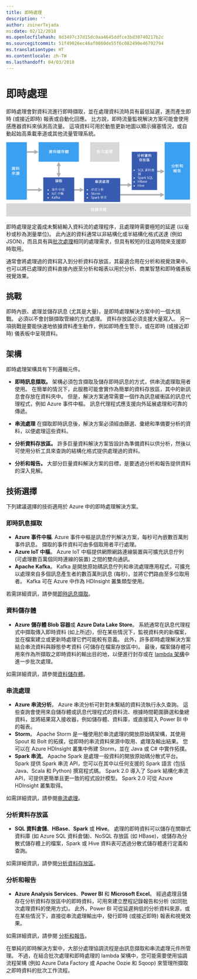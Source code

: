 ```yaml
---
title: 即時處理
description: ''
author: zoinerTejada
ms:date: 02/12/2018
ms.openlocfilehash: 8d3497c37d15dc0aa4645ddfce3bd30740217b2c
ms.sourcegitcommit: 51f49026ec46af0860de55f6c082490e46792794
ms.translationtype: HT
ms.contentlocale: zh-TW
ms.lasthandoff: 04/03/2018
---
```

# <a name="real-time-processing"></a>即時處理

即時處理會對資料流進行即時擷取，並在處理資料流時具有最低延遲，進而產生即時 (或接近即時) 報表或自動化回應。 比方說，即時流量監視解決方案可能會使用感應器資料來偵測高流量。 這項資料可用於動態更新地圖以顯示擁塞情況，或自動起始高乘載車道或其他流量管理系統。

![](./images/real-time-pipeline.png)

即時處理是定義成未繫結輸入資料流的處理程序，且處理時需要極短的延遲 (以毫秒或秒為測量單位)。 此內送的資料通常以非結構化或半結構化格式送達 (例如 JSON)，而且具有與[批次處理](./batch-processing.md)相同的處理需求，但具有較短的往返時間來支援即時取用。

通常會將處理過的資料寫入到分析資料存放區，其最適合用在分析和視覺效果中。 也可以將已處理的資料直接內嵌至分析和報表以用於分析、商業智慧和即時儀表板視覺效果。

## <a name="challenges"></a>挑戰

即時內嵌、處理並儲存訊息 (尤其是大量)，是即時處理解決方案中的一個大挑戰。 必須以不會封鎖擷取管線的方式處理。 資料存放區必須支援大量寫入。 另一項挑戰是要能快速地依據資料產生動作，例如即時產生警示，或在即時 (或接近即時) 儀表板中呈現資料。

## <a name="architecture"></a>架構

即時處理架構具有下列邏輯元件。

- **即時訊息擷取。** 架構必須包含擷取及儲存即時訊息的方式，供串流處理取用者使用。 在簡單的情況下，此服務可能會實作為簡單的資料存放區，其中的新訊息會存放在資料夾中。 但是，解決方案通常需要一個作為訊息緩衝區的訊息代理程式，例如 Azure 事件中樞。 訊息代理程式應支援向外延展處理和可靠的傳遞。

- **串流處理** 在擷取即時訊息後，解決方案必須經由篩選、彙總和準備要分析的資料，以便處理這些資料。

- **分析資料存放區。** 許多巨量資料解決方案皆設計為準備資料以供分析，然後以可使用分析工具來查詢的結構化格式提供處理過的資料。 

- **分析和報告。** 大部分巨量資料解決方案的目標，是要透過分析和報告提供資料的深入見解。 

## <a name="technology-choices"></a>技術選擇

下列建議選擇的技術適用於 Azure 中的即時處理解決方案。

### <a name="real-time-message-ingestion"></a>即時訊息擷取

- **Azure 事件中樞**. Azure 事件中樞是訊息佇列解決方案，每秒可內嵌數百萬則事件訊息。 擷取的事件資料可由多個取用者平行處理。
- **Azure IoT 中樞**。 Azure IoT 中樞提供網際網路連線裝置與可擴充訊息佇列 (可處理數百萬個同時連線的裝置) 之間的雙向通訊。
- **Apache Kafka**。 Kafka 是開放原始碼訊息佇列和串流處理應用程式，可擴充以處理來自多個訊息產生者的數百萬則訊息 (每秒)，並將它們路由至多位取用者。 Kafka 可在 Azure 中作為 HDInsight 叢集類型使用。

若需詳細資訊，請參閱[即時訊息擷取](../technology-choices/real-time-ingestion.md)。

### <a name="data-storage"></a>資料儲存體

- **Azure 儲存體 Blob 容器**或 **Azure Data Lake Store**。 系統通常在訊息代理程式中擷取傳入即時資料 (如上所述)，但在某些情況下，監視資料夾的新檔案，並在檔案建立或更新時處理它們可能較有意義。 此外，許多即時處理解決方案結合串流資料與靜態參考資料 (可儲存在檔案存放區中)。 最後，檔案儲存體可用來作為所擷取之即時資料的輸出目的地，以便進行封存或在 [lambda 架構](../big-data/index.md#lambda-architecture)中進一步批次處理。

如需詳細資訊，請參閱[資料儲存體](../technology-choices/data-storage.md)。

### <a name="stream-processing"></a>串流處理

- **Azure 串流分析**。 Azure 串流分析可針對未繫結的資料流執行永久查詢。 這些查詢會使用來自儲存體或訊息代理程式的資料流、根據時間範圍篩選和彙總資料，並將結果寫入接收器，例如儲存體、資料庫，或直接寫入 Power BI 中的報表。
- **Storm**。 Apache Storm 是一種使用於串流處理的開放原始碼架構，其使用 Spout 和 Bolt 的拓撲，從即時的串流資料來源中取用、處理及輸出結果。 您可以在 Azure HDInsight 叢集中佈建 Storm，並在 Java 或 C# 中實作拓撲。
- **Spark 串流**。 Apache Spark 是處理一般資料的開放原始碼分散式平台。 Spark 提供 Spark 串流 API，您可以在其中以任何支援的 Spark 語言 (包括 Java、Scala 和 Python) 撰寫程式碼。 Spark 2.0 導入了 Spark 結構化串流 API，可提供更簡單且更一致的程式設計模型。 Spark 2.0 可從 Azure HDInsight 叢集取得。

如需詳細資訊，請參閱[串流處理](../technology-choices/stream-processing.md)。

### <a name="analytical-data-store"></a>分析資料存放區

- **SQL 資料倉儲**、**HBase**、**Spark** 或 **Hive**。 處理的即時資料可以儲存在關聯式資料庫 (如 Azure SQL 資料倉儲)、NoSQL 存放區 (如 HBase)，或儲存為分散式儲存體上的檔案，Spark 或 Hive 資料表可透過分散式儲存體進行定義和查詢。

如需詳細資訊，請參閱[分析資料存放區](../technology-choices/analytical-data-stores.md)。

### <a name="analytics-and-reporting"></a>分析和報告

- **Azure Analysis Services**、**Power BI** 和 **Microsoft Excel**。 經過處理且儲存在分析資料存放區中的即時資料，可用來建立歷程記錄報告和分析 (如同批次處理資料的使用方式)。 此外，Power BI 可從延遲夠低的分析資料來源，或在某些情況下，直接從串流處理輸出中，發行即時 (或接近即時) 報表和視覺效果。

如需詳細資訊，請參閱 [分析和報告](../technology-choices/analysis-visualizations-reporting.md)。

在單純的即時解決方案中，大部分處理協調流程是由訊息擷取和串流處理元件所管理。 不過，在結合批次處理和即時處理的 lambda 架構中，您可能需要使用協調流程架構 (例如 Azure Data Factory 或 Apache Oozie 和 Sqoop) 來管理所擷取之即時資料的批次工作流程。

